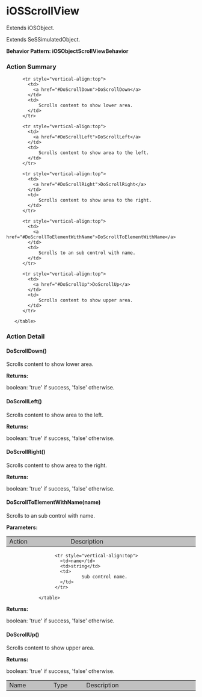 

# iOSScrollView

Extends <link displaytype="text" defaultstyle="true" type="topiclink" href="iOSObject" styleclass="Normal" translate="true">iOSObject</link>.

Extends SeSSimulatedObject.






**Behavior Pattern: iOSObjectScrollViewBehavior**


<!-- ============================== property summary ========================== -->

	
<!-- ============================== action summary ========================== -->
	
	
	
### Action Summary

<table styleclass="Default" style="cell-padding:2px; border-width:0px; border-spacing:0px; border-collapse:collapse; cell-border-width:1px; border-color:#c0c0c0; border-style:solid;">
		  <tr style="vertical-align:top">
			<td  style="width:200px; background-color:#c0c0c0;">
			  Action
			</td>
			<td style="width:450px; background-color:#c0c0c0;">
			  Description
			</td>
		  </tr>
		 
		  <tr style="vertical-align:top">
			<td>
			  <a href="#DoScrollDown">DoScrollDown</a>
			</td>
			<td>
				Scrolls content to show lower area.
			</td>
		  </tr>
		
		  <tr style="vertical-align:top">
			<td>
			  <a href="#DoScrollLeft">DoScrollLeft</a>
			</td>
			<td>
				Scrolls content to show area to the left.
			</td>
		  </tr>
		
		  <tr style="vertical-align:top">
			<td>
			  <a href="#DoScrollRight">DoScrollRight</a>
			</td>
			<td>
				Scrolls content to show area to the right.
			</td>
		  </tr>
		
		  <tr style="vertical-align:top">
			<td>
			  <a href="#DoScrollToElementWithName">DoScrollToElementWithName</a>
			</td>
			<td>
				Scrolls to an sub control with name.
			</td>
		  </tr>
		
		  <tr style="vertical-align:top">
			<td>
			  <a href="#DoScrollUp">DoScrollUp</a>
			</td>
			<td>
				Scrolls content to show upper area.
			</td>
		  </tr>
		
	   </table>
	
	

<!-- ============================== property detail ========================== -->
	
	
<!-- ============================== action detail ========================== -->
	
### Action Detail
		
<a name="DoScrollDown"></a>    
#### DoScrollDown()

Scrolls content to show lower area.

			
			
**Returns:**
				
boolean: 'true' if success, 'false' otherwise.
				
			
			
		
<a name="DoScrollLeft"></a>    
#### DoScrollLeft()

Scrolls content to show area to the left.

			
			
**Returns:**
				
boolean: 'true' if success, 'false' otherwise.
				
			
			
		
<a name="DoScrollRight"></a>    
#### DoScrollRight()

Scrolls content to show area to the right.

			
			
**Returns:**
				
boolean: 'true' if success, 'false' otherwise.
				
			
			
		
<a name="DoScrollToElementWithName"></a>    
#### DoScrollToElementWithName(name)

Scrolls to an sub control with name.

			
**Parameters:**

<table styleclass="Default" style="cell-padding:2px; border-width:0px; border-spacing:0px; border-collapse:collapse; cell-border-width:1px; border-color:#c0c0c0; border-style:solid;">
  <tr style="vertical-align:top">
	<td style="width:150px; background-color:#c0c0c0;">
	  Name
	</td>
	<td style="width:100px; background-color:#c0c0c0;">
	  Type
	</td>
	<td style="width:450px; background-color:#c0c0c0;">
	  Description
	</td>
  </tr>
				  
					  <tr style="vertical-align:top">
						<td>name</td>
						<td>string</td>
						<td>
								Sub control name.
						</td>
					  </tr>
				  
				</table>
			
			
**Returns:**
				
boolean: 'true' if success, 'false' otherwise.
				
			
			
		
<a name="DoScrollUp"></a>    
#### DoScrollUp()

Scrolls content to show upper area.

			
			
**Returns:**
				
boolean: 'true' if success, 'false' otherwise.
				
			
			
		
		


